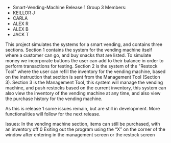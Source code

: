 * Smart-Vending-Machine
Release 1
Group 3 Members:
* KEILLOR J
* CARLA
* ALEX R
* ALEX B 
* JACK T

This project simulates the systems for a smart vending, and contains three sections. 
Section 1 contains the system for the vending machine itself where a customer can go, and buy snacks that are listed. To simulate money we incorporate buttons the user can add to their balance in order to perform transactions for testing. Section 2 is the system of the "Restock Tool" where the user can refill the inventory for the vending machine, based on the instruction that section is sent from the Management Tool (Section 3). Section 3 is the Management Tool, this system will manage the vending machine, and push restocks based on the current inventory, this system can also view the inventory of the vending machine at any time, and also view the purchase history for the vending machine.

As this is release 1 some issues remain, but are still in development. More functionalities will follow for the next release.

Issues: 
In the vending machine section, items can still be purchased, with an inventory off 0
Exiting out the program using the “X” on the corner of the window after entering in the management screen or the restock screen
